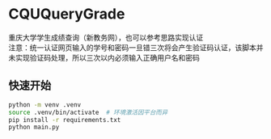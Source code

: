 # CQUQueryGrade
重庆大学学生成绩查询（新教务网），也可以参考思路实现认证<br>
注意：统一认证网页输入的学号和密码一旦错三次将会产生验证码认证，该脚本并未实现验证码处理，所以三次以内必须输入正确用户名和密码

## 快速开始
```bash
python -m venv .venv
source .venv/bin/activate  # 环境激活因平台而异
pip install -r requirements.txt
python main.py
```